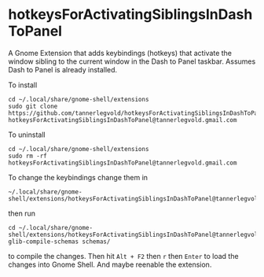 # hotkeysForActivatingSiblingsInDashToPanel
A Gnome Extension that adds keybindings (hotkeys) that activate the window sibling to the current window in the Dash to Panel taskbar. Assumes Dash to Panel is already installed.

To install
```
cd ~/.local/share/gnome-shell/extensions
sudo git clone https://github.com/tannerlegvold/hotkeysForActivatingSiblingsInDashToPanel.git hotkeysForActivatingSiblingsInDashToPanel@tannerlegvold.gmail.com
```
To uninstall
```
cd ~/.local/share/gnome-shell/extensions
sudo rm -rf hotkeysForActivatingSiblingsInDashToPanel@tannerlegvold.gmail.com
```
To change the keybindings change them in 
```
~/.local/share/gnome-shell/extensions/hotkeysForActivatingSiblingsInDashToPanel@tannerlegvold.gmail.com/schemas/org.gnome.shell.extensions.hotkeysForActivatingSiblingsInDashToPanel.gschema.xml
```
then run
```
cd ~/.local/share/gnome-shell/extensions/hotkeysForActivatingSiblingsInDashToPanel@tannerlegvold.gmail.com
glib-compile-schemas schemas/
```
to compile the changes. Then hit `Alt + F2` then `r` then `Enter` to load the changes into Gnome Shell. And maybe reenable the extension.

